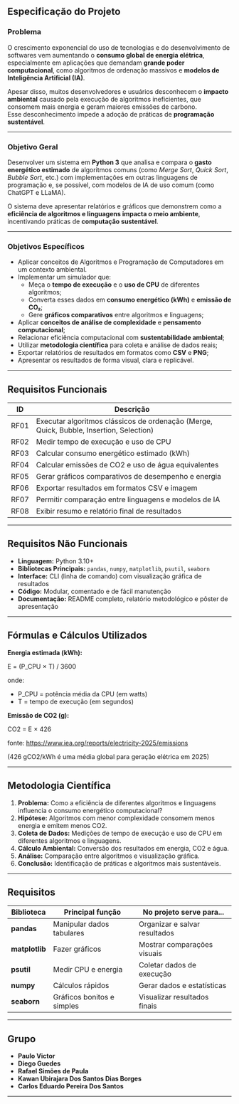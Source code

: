 ## Especificação do Projeto

### Problema
O crescimento exponencial do uso de tecnologias e do desenvolvimento de softwares vem aumentando o **consumo global de energia elétrica**, especialmente em aplicações que demandam **grande poder computacional**, como algoritmos de ordenação massivos e **modelos de Inteligência Artificial (IA)**.

Apesar disso, muitos desenvolvedores e usuários desconhecem o **impacto ambiental** causado pela execução de algoritmos ineficientes, que consomem mais energia e geram maiores emissões de carbono.  
Esse desconhecimento impede a adoção de práticas de **programação sustentável**.

---

### Objetivo Geral
Desenvolver um sistema em **Python 3** que analisa e compara o **gasto energético estimado** de algoritmos comuns (como *Merge Sort*, *Quick Sort*, *Bubble Sort*, etc.) com implementações em outras linguagens de programação e, se possível, com modelos de IA de uso comum (como ChatGPT e LLaMA).

O sistema deve apresentar relatórios e gráficos que demonstrem como a **eficiência de algoritmos e linguagens impacta o meio ambiente**, incentivando práticas de **computação sustentável**.

---

### Objetivos Específicos
- Aplicar conceitos de Algoritmos e Programação de Computadores em um contexto ambiental.
- Implementar um simulador que:
  - Meça o **tempo de execução** e o **uso de CPU** de diferentes algoritmos;
  - Converta esses dados em **consumo energético (kWh)** e **emissão de CO₂**;
  - Gere **gráficos comparativos** entre algoritmos e linguagens;
- Aplicar **conceitos de análise de complexidade** e **pensamento computacional**;
- Relacionar eficiência computacional com **sustentabilidade ambiental**;
- Utilizar **metodologia científica** para coleta e análise de dados reais;
- Exportar relatórios de resultados em formatos como **CSV** e **PNG**;
- Apresentar os resultados de forma visual, clara e replicável.

---

## Requisitos Funcionais
| ID | Descrição |
|----|------------|
| RF01 | Executar algoritmos clássicos de ordenação (Merge, Quick, Bubble, Insertion, Selection) |
| RF02 | Medir tempo de execução e uso de CPU |
| RF03 | Calcular consumo energético estimado (kWh) |
| RF04 | Calcular emissões de CO2 e uso de água equivalentes |
| RF05 | Gerar gráficos comparativos de desempenho e energia |
| RF06 | Exportar resultados em formatos CSV e imagem |
| RF07 | Permitir comparação entre linguagens e modelos de IA |
| RF08 | Exibir resumo e relatório final de resultados |

---

## Requisitos Não Funcionais
- **Linguagem:** Python 3.10+  
- **Bibliotecas Principais:** `pandas`, `numpy`, `matplotlib`, `psutil`, `seaborn`  
- **Interface:** CLI (linha de comando) com visualização gráfica de resultados  
- **Código:** Modular, comentado e de fácil manutenção  
- **Documentação:** README completo, relatório metodológico e pôster de apresentação  

---

## Fórmulas e Cálculos Utilizados

**Energia estimada (kWh):**

E = (P_CPU × T) / 3600

onde:
- P_CPU = potência média da CPU (em watts)
- T = tempo de execução (em segundos)

**Emissão de CO2 (g):**

CO2 = E × 426

fonte: https://www.iea.org/reports/electricity-2025/emissions

(426 gCO2/kWh é uma média global para geração elétrica em 2025)

---

## Metodologia Científica
1. **Problema:** Como a eficiência de diferentes algoritmos e linguagens influencia o consumo energético computacional?  
2. **Hipótese:** Algoritmos com menor complexidade consomem menos energia e emitem menos CO2.  
3. **Coleta de Dados:** Medições de tempo de execução e uso de CPU em diferentes algoritmos e linguagens.  
4. **Cálculo Ambiental:** Conversão dos resultados em energia, CO2 e água.  
5. **Análise:** Comparação entre algoritmos e visualização gráfica.  
6. **Conclusão:** Identificação de práticas e algoritmos mais sustentáveis.

---

## Requisitos
| Biblioteca     | Principal função           | No projeto serve para...         |
| -------------- | -------------------------- | -------------------------------- |
| **pandas**     | Manipular dados tabulares  | Organizar e salvar resultados    |
| **matplotlib** | Fazer gráficos             | Mostrar comparações visuais      |
| **psutil**     | Medir CPU e energia        | Coletar dados de execução        |
| **numpy**      | Cálculos rápidos           | Gerar dados e estatísticas       |
| **seaborn**    | Gráficos bonitos e simples | Visualizar resultados finais     |

---

## Grupo
- **Paulo Victor**
- **Diego Guedes**
- **Rafael Simões de Paula**
- **Kawan Ubirajara Dos Santos Dias Borges**
- **Carlos Eduardo Pereira Dos Santos**

---
